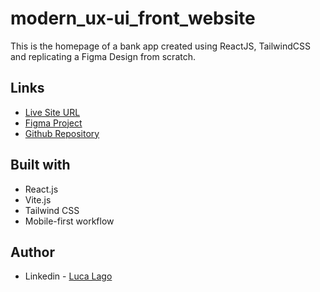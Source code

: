 # modern_ux-ui_front_website
This is the homepage of a bank app created using ReactJS, TailwindCSS and replicating a Figma Design from scratch.

## Links

- [Live Site URL](https://ll-react-modern-ux-ui-bank-app.netlify.app/)
- [Figma Project](https://www.figma.com/file/bUGIPys15E78w9bs1l4tgS/HooBank?node-id=310%3A485)
- [Github Repository](https://github.com/lkl03/modern_ux-ui_front_website)


## Built with

- React.js
- Vite.js
- Tailwind CSS
- Mobile-first workflow

## Author

- Linkedin - [Luca Lago](https://www.linkedin.com/in/luca-lago-678434222/)
